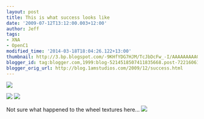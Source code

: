 ```yaml
---
layout: post
title: This is what success looks like
date: '2009-07-12T13:12:00.003+12:00'
author: Jeff
tags:
- XNA
- OpenC1
modified_time: '2014-03-18T18:04:26.122+13:00'
thumbnail: http://3.bp.blogspot.com/-9KHfYDG7HJM/TcJbDcFw_-I/AAAAAAAAAGE/TqUgh-DBRZU/s72-c/carma1.jpg
blogger_id: tag:blogger.com,1999:blog-5214518507411835668.post-7221606105834574847
blogger_orig_url: http://blog.1amstudios.com/2009/12/success.html
---
```


![](http://3.bp.blogspot.com/-9KHfYDG7HJM/TcJbDcFw_-I/AAAAAAAAAGE/TqUgh-DBRZU/s1600/carma1.jpg)

![](http://1.bp.blogspot.com/-cLQNRKRORBE/TcJbmOz8C0I/AAAAAAAAAGM/rQu--30IXzo/s1600/carma2.jpg)
![](http://3.bp.blogspot.com/-mTt6Ev4UGHA/TcJbxB6qZnI/AAAAAAAAAGU/YLoDuOC_j4E/s1600/carma4.jpg)

Not sure what happened to the wheel textures here...
![](http://2.bp.blogspot.com/-kONFsGvVi5E/TcJbqMpk5TI/AAAAAAAAAGQ/_7omQMjxPEU/s1600/carma3.jpg)